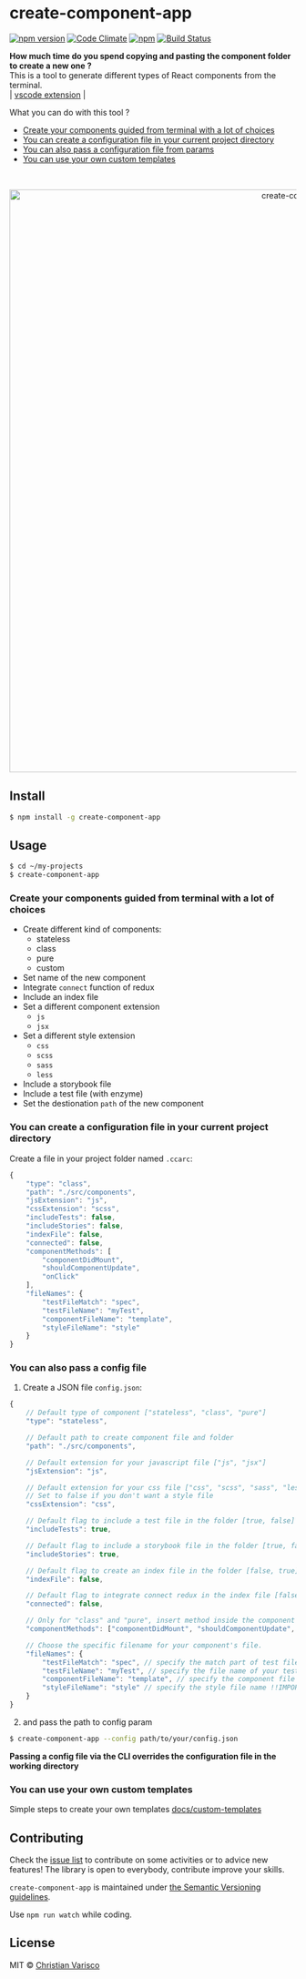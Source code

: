 # create-component-app
[![npm version](https://badge.fury.io/js/create-component-app.svg)](https://badge.fury.io/js/create-component-app)
[![Code Climate](https://codeclimate.com/github/CVarisco/create-component-app/badges/gpa.svg)](https://codeclimate.com/github/CVarisco/create-component-app)
[![npm](https://img.shields.io/npm/dw/create-component-app.svg)](https://www.npmjs.com/package/create-component-app)
[![Build Status](https://travis-ci.org/CVarisco/create-component-app.svg?branch=master)](https://travis-ci.org/CVarisco/create-component-app)

**How much time do you spend copying and pasting the component folder to create a new one ?**<br />
This is a tool to generate different types of React components from the terminal.<br />
| [vscode extension](https://github.com/CVarisco/vs-component-app) |<br />

What you can do with this tool ?<br />

- [Create your components guided from terminal with a lot of choices](#create-your-components-guided-from-terminal-with-a-lot-of-choices)
- [You can create a configuration file in your current project directory](#you-can-create-a-configuration-file-in-your-current-project-directory)
- [You can also pass a configuration file from params](#you-can-also-pass-a-config-file)
- [You can use your own custom templates](#you-can-use-your-own-custom-templates)

<br />

<p align="center">
  <img src="https://user-images.githubusercontent.com/7335613/27760854-9ff86b54-5e51-11e7-8ad0-3289d9b3ebc3.gif" alt="create-component-app" width="1024" />
</p>


## Install

```sh
$ npm install -g create-component-app
```

## Usage

```sh
$ cd ~/my-projects
$ create-component-app
```    

### Create your components guided from terminal with a lot of choices

- Create different kind of components:
    - stateless
    - class
    - pure
    - custom
- Set name of the new component
- Integrate `connect` function of redux
- Include an index file
- Set a different component extension
    - `js`
    - `jsx`
- Set a different style extension
    - `css`
    - `scss`
    - `sass`
    - `less`
- Include a storybook file
- Include a test file (with enzyme)
- Set the destionation `path` of the new component

### You can create a configuration file in your current project directory

Create a file in your project folder named `.ccarc`:    

```javascript
{
    "type": "class",
    "path": "./src/components",
    "jsExtension": "js",
    "cssExtension": "scss",
    "includeTests": false,
    "includeStories": false,
    "indexFile": false,
    "connected": false,
    "componentMethods": [
        "componentDidMount",
        "shouldComponentUpdate",
        "onClick"
    ],
    "fileNames": {
        "testFileMatch": "spec",
        "testFileName": "myTest",
        "componentFileName": "template",
        "styleFileName": "style"
    }
}
```

### You can also pass a config file

1) Create a JSON file `config.json`:  

```javascript
{   
    // Default type of component ["stateless", "class", "pure"]
    "type": "stateless",

    // Default path to create component file and folder
    "path": "./src/components",

    // Default extension for your javascript file ["js", "jsx"]
    "jsExtension": "js",

    // Default extension for your css file ["css", "scss", "sass", "less", false]
    // Set to false if you don't want a style file
    "cssExtension": "css",

    // Default flag to include a test file in the folder [true, false]
    "includeTests": true,

    // Default flag to include a storybook file in the folder [true, false]
    "includeStories": true,

    // Default flag to create an index file in the folder [false, true]
    "indexFile": false,

    // Default flag to integrate connect redux in the index file [false, true]
    "connected": false,

    // Only for "class" and "pure", insert method inside the component
    "componentMethods": ["componentDidMount", "shouldComponentUpdate", "onClick"],

    // Choose the specific filename for your component's file.
    "fileNames": {
        "testFileMatch": "spec", // specify the match part of test file
        "testFileName": "myTest", // specify the file name of your test file
        "componentFileName": "template", // specify the component file name
        "styleFileName": "style" // specify the style file name !!IMPORTANT: Include cssExtension.
    }
}
```

2) and pass the path to config param

```sh
$ create-component-app --config path/to/your/config.json
```    

**Passing a config file via the CLI overrides the configuration file in the working directory**

### You can use your own custom templates

Simple steps to create your own templates [docs/custom-templates](https://github.com/CVarisco/create-component-app/blob/master/docs/CUSTOM-TEMPLATES.md)

## Contributing
Check the [issue list](https://github.com/CVarisco/create-component-app/issues) to contribute on some activities or to advice new features!
The library is open to everybody, contribute improve your skills.   

`create-component-app` is maintained under [the Semantic Versioning guidelines](http://semver.org/).

Use `npm run watch` while coding.

## License

MIT © [Christian Varisco](https://github.com/CVarisco)
